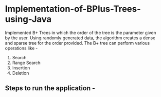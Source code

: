 # Implementation-of-BPlus-Trees-using-Java

Implemented B+ Trees in which the order of the tree is the parameter given by the user. Using randomly generated data, the algorithm creates a dense and sparse tree for the order provided. The B+ tree can perform various operations like - 

1. Search
2. Range Search
3. Insertion
4. Deletion

## Steps to run the application - ##

